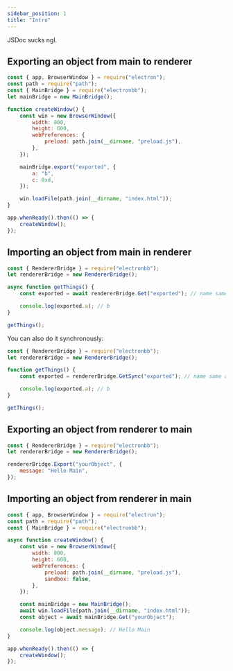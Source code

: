 ```yaml
---
sidebar_position: 1
title: "Intro"
---
```


JSDoc sucks ngl.

## Exporting an object from main to renderer

```js showLineNumbers
const { app, BrowserWindow } = require("electron");
const path = require("path");
const { MainBridge } = require("electronbb");
let mainBridge = new MainBridge();

function createWindow() {
    const win = new BrowserWindow({
        width: 800,
        height: 600,
        webPreferences: {
            preload: path.join(__dirname, "preload.js"),
        },
    });

    mainBridge.export("exported", {
        a: "b",
        c: 0xd,
    });

    win.loadFile(path.join(__dirname, "index.html"));
}

app.whenReady().then(() => {
    createWindow();
});
```

## Importing an object from main in renderer

```js showLineNumbers
const { RendererBridge } = require("electronbb");
let rendererBridge = new RendererBridge();

async function getThings() {
    const exported = await rendererBridge.Get("exported"); // name same as in export

    console.log(exported.a); // b
}

getThings();
```

You can also do it synchronously:

```js showLineNumbers
const { RendererBridge } = require("electronbb");
let rendererBridge = new RendererBridge();

function getThings() {
    const exported = rendererBridge.GetSync("exported"); // name same as in export

    console.log(exported.a); // b
}

getThings();
```

## Exporting an object from renderer to main

```js
const { RendererBridge } = require("electronbb");
let rendererBridge = new RendererBridge();

rendererBridge.Export("yourObject", {
    message: "Hello Main",
});
```

## Importing an object from renderer in main

```js
const { app, BrowserWindow } = require("electron");
const path = require("path");
const { MainBridge } = require("electronbb");

async function createWindow() {
    const win = new BrowserWindow({
        width: 800,
        height: 600,
        webPreferences: {
            preload: path.join(__dirname, "preload.js"),
            sandbox: false,
        },
    });

    const mainBridge = new MainBridge();
    await win.loadFile(path.join(__dirname, "index.html"));
    const object = await mainBridge.Get("yourObject");

    console.log(object.message); // Hello Main
}

app.whenReady().then(() => {
    createWindow();
});
```
